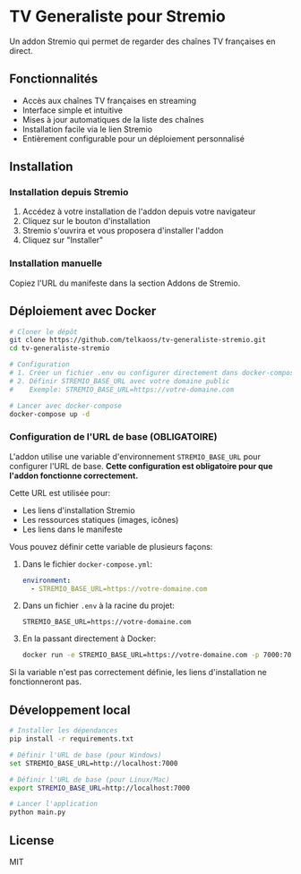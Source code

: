 # TV Generaliste pour Stremio

Un addon Stremio qui permet de regarder des chaînes TV françaises en direct.

## Fonctionnalités

- Accès aux chaînes TV françaises en streaming
- Interface simple et intuitive
- Mises à jour automatiques de la liste des chaînes
- Installation facile via le lien Stremio
- Entièrement configurable pour un déploiement personnalisé

## Installation

### Installation depuis Stremio

1. Accédez à votre installation de l'addon depuis votre navigateur
2. Cliquez sur le bouton d'installation 
3. Stremio s'ouvrira et vous proposera d'installer l'addon
4. Cliquez sur "Installer"

### Installation manuelle

Copiez l'URL du manifeste dans la section Addons de Stremio.

## Déploiement avec Docker

```bash
# Cloner le dépôt
git clone https://github.com/telkaoss/tv-generaliste-stremio.git
cd tv-generaliste-stremio

# Configuration
# 1. Créer un fichier .env ou configurer directement dans docker-compose.yml
# 2. Définir STREMIO_BASE_URL avec votre domaine public 
#    Exemple: STREMIO_BASE_URL=https://votre-domaine.com

# Lancer avec docker-compose
docker-compose up -d
```

### Configuration de l'URL de base (OBLIGATOIRE)

L'addon utilise une variable d'environnement `STREMIO_BASE_URL` pour configurer l'URL de base. **Cette configuration est obligatoire pour que l'addon fonctionne correctement.** 

Cette URL est utilisée pour:
- Les liens d'installation Stremio
- Les ressources statiques (images, icônes)
- Les liens dans le manifeste

Vous pouvez définir cette variable de plusieurs façons:

1. Dans le fichier `docker-compose.yml`:
   ```yaml
   environment:
     - STREMIO_BASE_URL=https://votre-domaine.com
   ```

2. Dans un fichier `.env` à la racine du projet:
   ```
   STREMIO_BASE_URL=https://votre-domaine.com
   ```

3. En la passant directement à Docker:
   ```bash
   docker run -e STREMIO_BASE_URL=https://votre-domaine.com -p 7000:7000 votre-image
   ```

Si la variable n'est pas correctement définie, les liens d'installation ne fonctionneront pas.

## Développement local

```bash
# Installer les dépendances
pip install -r requirements.txt

# Définir l'URL de base (pour Windows)
set STREMIO_BASE_URL=http://localhost:7000

# Définir l'URL de base (pour Linux/Mac)
export STREMIO_BASE_URL=http://localhost:7000

# Lancer l'application
python main.py
```

## License

MIT 